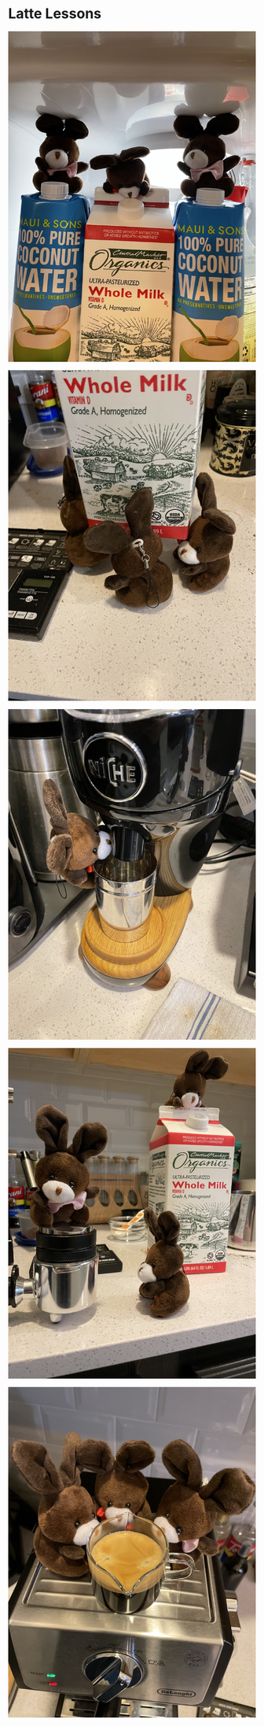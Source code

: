 # Latte Lessons

![image_1](pictures/image_1.jpg)
<div style="page-break-after: always;"></div>

![image_2](pictures/image_2.jpg)
<div style="page-break-after: always;"></div>

![image_3](pictures/image_3.jpg)
<div style="page-break-after: always;"></div>

![image_4](pictures/image_4.jpg)
<div style="page-break-after: always;"></div>

![image_5](pictures/image_5.jpg)
<div style="page-break-after: always;"></div>